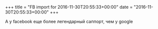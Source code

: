 +++
title = "FB import for 2016-11-30T20:55:33+00:00"
date = "2016-11-30T20:55:33+00:00"
+++

А у facebook еще более легендарный саппорт, чем у google



